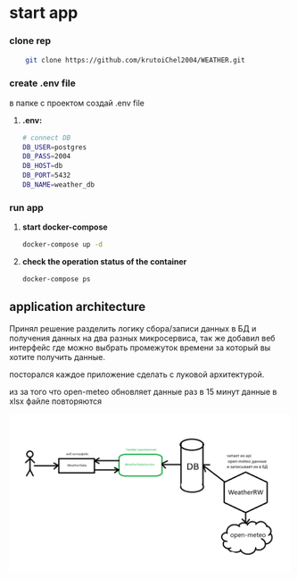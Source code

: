 # start app
### clone rep
```bash
    git clone https://github.com/krutoiChel2004/WEATHER.git
```

### create .env file
в папке с проектом создай .env file
1. **.env:**

    ```bash
    # connect DB
    DB_USER=postgres
    DB_PASS=2004
    DB_HOST=db
    DB_PORT=5432
    DB_NAME=weather_db
    ```

### run app

1. **start docker-compose**
    ```bash
    docker-compose up -d
    ```

2. **check the operation status of the container**
    ```bash
    docker-compose ps
    ```


## application architecture

Принял решение разделить логику сбора/записи данных в БД и получения данных на два разных микросервиса, так же добавил веб интерфейс где можно выбрать промежуток времени за который вы хотите получить данные.

посторался каждое приложение сделать с луковой архитектурой.

из за того что open-meteo обновляет данные раз в 15 минут данные в xlsx файле повторяются

![alt text](arhitect.png)

